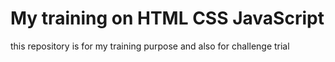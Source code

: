 # My training on HTML CSS JavaScript
this repository is for my training purpose
and also for challenge trial
